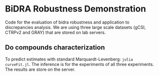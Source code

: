 # BiDRA Robustness Demonstration
Code for the evaluation of bidra robustness and application to discrepancies analysis. We are using three large scale datasets (gCSI, CTRPv2 and GRAY) that are stored on lab servers.

## Do compounds characterization
To predict estimates with standard Marquardt-Levenberg: `julia curveFit.jl`. The inference is for the experiments of all three experiments. The results are store on the server.

